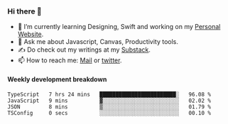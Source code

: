 ### Hi there 👋

- 🌱 I’m currently learning Designing, Swift and working on my [Personal Website](https://kvaishak.com/).
- 💬 Ask me about Javascript, Canvas,  Productivity tools. 
- :writing_hand: Do check out my writings at my [Substack](https://kvaishak.substack.com/).
- 📫 How to reach me: [Mail](mailto:vaishak.kaippanchery@gmail.com) or [twitter](https://twitter.com/kvaishack).


#### Weekly development breakdown

<!--START_SECTION:waka-->

```text
TypeScript   7 hrs 24 mins   ████████████████████████░   96.08 %
JavaScript   9 mins          ▓░░░░░░░░░░░░░░░░░░░░░░░░   02.02 %
JSON         8 mins          ▒░░░░░░░░░░░░░░░░░░░░░░░░   01.79 %
TSConfig     0 secs          ░░░░░░░░░░░░░░░░░░░░░░░░░   00.10 %
```

<!--END_SECTION:waka-->
